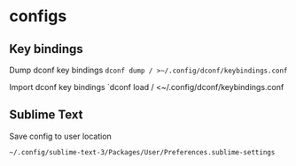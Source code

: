 # configs

## Key bindings
Dump dconf key bindings
`dconf dump / >~/.config/dconf/keybindings.conf`

Import dconf key bindings
`dconf load / <~/.config/dconf/keybindings.conf

## Sublime Text
Save config to user location
```bash
~/.config/sublime-text-3/Packages/User/Preferences.sublime-settings
```
